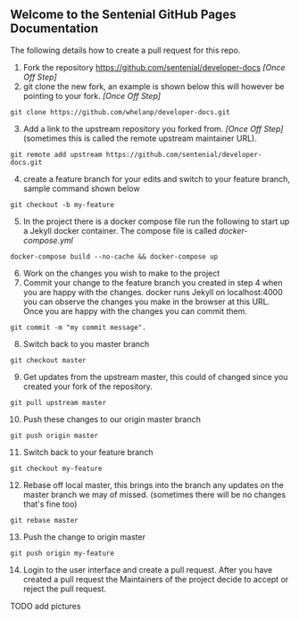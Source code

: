 ## Welcome to the Sentenial GitHub Pages Documentation

The following details how to create a pull request for this repo.
1) Fork the repository https://github.com/sentenial/developer-docs *[Once Off Step]*
2) git clone the new fork, an example is shown below this will however be pointing to your fork. *[Once Off Step]*
```
git clone https://github.com/whelanp/developer-docs.git
```
3) Add a link to the upstream repository you forked from. *[Once Off Step]* (sometimes this is called the remote upstream maintainer URL).
```
git remote add upstream https://github.com/sentenial/developer-docs.git
```
4) create a feature branch for your edits and switch to your feature branch, sample command shown below
```
git checkout -b my-feature
```
5) In the project there is a docker compose file run the following to start up a Jekyll docker container. The compose file is called *docker-compose.yml*
```
docker-compose build --no-cache && docker-compose up
```
6) Work on the changes you wish to make to the project
7) Commit your change to the feature branch you created in step 4 when you are happy with the changes. docker runs Jekyll on localhost:4000 you can observe the changes you make in the browser at this URL. Once you are happy with the changes you can commit them.
```
git commit -m "my commit message".
```
8) Switch back to you master branch
```
git checkout master
```
9) Get updates from the upstream master, this could of changed since you created your fork of the repository.
```
git pull upstream master
```
10) Push these changes to our origin master branch
```
git push origin master
```
11) Switch back to your feature branch
```
git checkout my-feature
```
12) Rebase off local master, this brings into the branch any updates on the master branch we may of missed. (sometimes there will be no changes that's fine too)
```
git rebase master
```
13) Push the change to origin master
```
git push origin my-feature
```
14) Login to the user interface and create a pull request. After you have created a pull request the Maintainers of the project decide to accept or reject the pull request.

TODO add pictures
